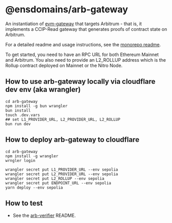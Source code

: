 # @ensdomains/arb-gateway

An instantiation of [evm-gateway](https://github.com/ensdomains/evmgateway/tree/main/evm-gateway) that targets Arbitrum - that is, it implements a CCIP-Read gateway that generates proofs of contract state on Arbitrum.

For a detailed readme and usage instructions, see the [monorepo readme](https://github.com/ensdomains/evmgateway/tree/main).

To get started, you need to have an RPC URL for both Ethereum Mainnet and Arbitrum. You also need to provide an L2_ROLLUP address which is the Rollup contract deployed on Mainnet or the Nitro Node.

## How to use arb-gateway locally via cloudflare dev env (aka wrangler)

```
cd arb-gateway
npm install -g bun wrangler
bun install
touch .dev.vars
## set L1_PROVIDER_URL, L2_PROVIDER_URL, L2_ROLLUP
bun run dev
```

## How to deploy arb-gateway to cloudflare

```
cd arb-gateway
npm install -g wrangler
wrngler login

wrangler secret put L1_PROVIDER_URL --env sepolia
wrangler secret put L2_PROVIDER_URL --env sepolia
wrangler secret put L2_ROLLUP --env sepolia
wrangler secret put ENDPOINT_URL --env sepolia
yarn deploy --env sepolia
```

## How to test

- See the [arb-verifier](https://github.com/ensdomains/evmgateway/tree/main/arb-verifier) README.
